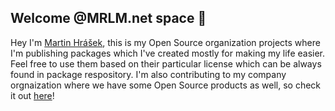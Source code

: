 ## Welcome @MRLM.net space 🚀

Hey I'm [Martin Hrášek](https://github.com/marley-ma),
this is my Open Source organization projects where I'm publishing packages which I've created mostly for making my life easier. Feel free to use them based on their particular license which can be always found in package respository. I'm also contributing to my company orgnaization where we have some Open Source products as well, so check it out [here](https://github.com/wanted-solutions)!
